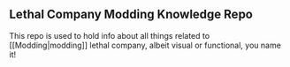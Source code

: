 ## Lethal Company Modding Knowledge Repo
This repo is used to hold info about all things related to [[Modding|modding]] lethal company, albeit visual or functional, you name it!